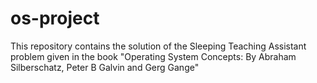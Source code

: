 # os-project
This repository contains the solution of the Sleeping Teaching Assistant problem given in the book "Operating System Concepts: By Abraham Silberschatz, Peter B Galvin and Gerg Gange"
